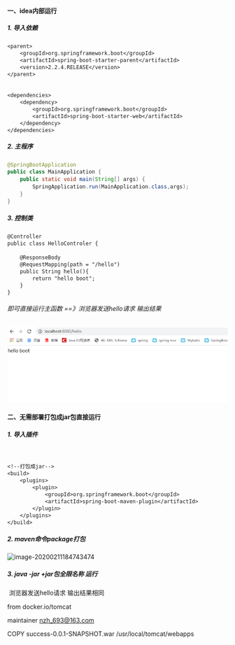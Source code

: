 #### 一、idea内部运行

##### 1. 导入依赖

```
<parent>
    <groupId>org.springframework.boot</groupId>
    <artifactId>spring-boot-starter-parent</artifactId>
    <version>2.2.4.RELEASE</version>
</parent>


<dependencies>
    <dependency>
        <groupId>org.springframework.boot</groupId>
        <artifactId>spring-boot-starter-web</artifactId>
    </dependency>
</dependencies>
```



##### 2. 主程序

```java
@SpringBootApplication
public class MainApplication {
    public static void main(String[] args) {
        SpringApplication.run(MainApplication.class,args);
    }
}
```



##### 3. 控制类

```
@Controller
public class HelloControler {

    @ResponseBody
    @RequestMapping(path = "/hello")
    public String hello(){
        return "hello boot";
    }
}
```





###### 即可直接运行主函数 ==》浏览器发送hello请求  输出结果

![image-20200211184317732](image/image.png)

#### 二、无需部署打包成jar包直接运行

#####         1. 导入插件

​          

```
<!--打包成jar-->
<build>
    <plugins>
        <plugin>
            <groupId>org.springframework.boot</groupId>
            <artifactId>spring-boot-maven-plugin</artifactId>
        </plugin>
    </plugins>
</build>
```

#####        2. maven命令package打包 

![image-20200211184743474](C:\Users\NZH\AppData\Roaming\Typora\typora-user-images\image-20200211184743474.png)



##### 		3. java -jar +jar包全限名称 运行

​            浏览器发送hello请求  输出结果相同



from docker.io/tomcat

maintainer nzh_693@163.com

COPY success-0.0.1-SNAPSHOT.war  /usr/local/tomcat/webapps









